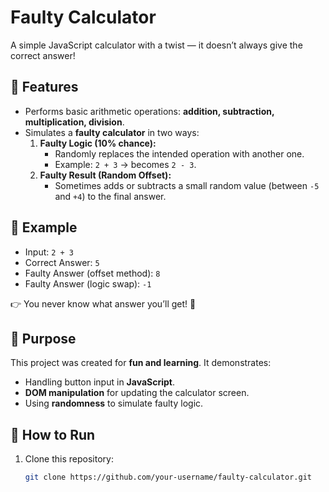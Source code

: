 # Faulty Calculator  

A simple JavaScript calculator with a twist — it doesn’t always give the correct answer!  

## 🔹 Features  
- Performs basic arithmetic operations: **addition, subtraction, multiplication, division**.  
- Simulates a **faulty calculator** in two ways:  
  1. **Faulty Logic (10% chance):**  
     - Randomly replaces the intended operation with another one.  
     - Example: `2 + 3` → becomes `2 - 3`.  
  2. **Faulty Result (Random Offset):**  
     - Sometimes adds or subtracts a small random value (between `-5` and `+4`) to the final answer.  

## 🔹 Example  
- Input: `2 + 3`  
- Correct Answer: `5`  
- Faulty Answer (offset method): `8`  
- Faulty Answer (logic swap): `-1`  

👉 You never know what answer you’ll get! 🎲  

## 🔹 Purpose  
This project was created for **fun and learning**. It demonstrates:  
- Handling button input in **JavaScript**.  
- **DOM manipulation** for updating the calculator screen.  
- Using **randomness** to simulate faulty logic.  

## 🔹 How to Run  
1. Clone this repository:  
   ```bash
   git clone https://github.com/your-username/faulty-calculator.git
